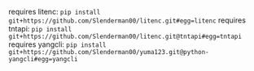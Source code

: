 requires litenc: ```pip install git+https://github.com/Slenderman00/litenc.git#egg=litenc```
requires tntapi: ```pip install git+https://github.com/Slenderman00/litenc.git@tntapi#egg=tntapi```
requires yangcli: ```pip install git+https://github.com/Slenderman00/yuma123.git@python-yangcli#egg=yangcli```